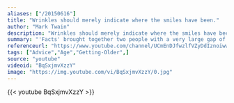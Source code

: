 ```yaml
---
aliases: ["/20150616"]
title: "Wrinkles should merely indicate where the smiles have been."
author: "Mark Twain"
description: "Wrinkles should merely indicate where the smiles have been. - Mark Twain quotes from GetInspired365.com"
summary: "'Facts' brought together two people with a very large gap of 57 years between them and got them to ask each other questions about life and growing up. Their aim was to see if people from opposing stages of their lives could learn from each other. For more of their videos click the 'more' button below."
referenceurl: "https://www.youtube.com/channel/UCmEnDJfwzlfVZyDdIznoiww"
tags: ["Advice","Age","Getting-Older",]
source: "youtube"
videoid: "BqSxjmvXzzY"
image: "https://img.youtube.com/vi/BqSxjmvXzzY/0.jpg"
---
```


{{< youtube BqSxjmvXzzY >}}
